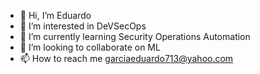 - 👋 Hi, I’m Eduardo
- 👀 I’m interested in DeVSecOps
- 🌱 I’m currently learning Security Operations Automation
- 💞️ I’m looking to collaborate on ML
- 📫 How to reach me garciaeduardo713@yahoo.com

<!---
garciaeduardo7143/garciaeduardo7143 is a ✨ special ✨ repository because its `README.md` (this file) appears on your GitHub profile.
You can click the Preview link to take a look at your changes.
--->
